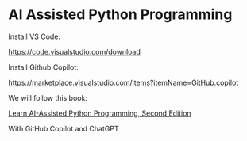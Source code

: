 # AI Assisted Python Programming

Install VS Code:

https://code.visualstudio.com/download

Install Github Copilot:

https://marketplace.visualstudio.com/items?itemName=GitHub.copilot

We will follow this book:

[Learn AI-Assisted Python Programming, Second Edition](https://www.manning.com/books/learn-ai-assisted-python-programming-second-edition) 

With GitHub Copilot and ChatGPT



